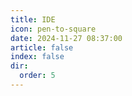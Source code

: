 ```yaml
---
title: IDE
icon: pen-to-square
date: 2024-11-27 08:37:00
article: false
index: false
dir:
  order: 5
---
```


<Catalog />